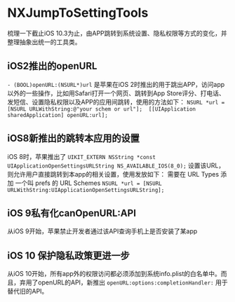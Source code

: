 # NXJumpToSettingTools
梳理一下截止iOS 10.3为止，由APP跳转到系统设置、隐私权限等方式的变化，并整理抽象出统一的工具类。

## iOS2推出的openURL
`- (BOOL)openURL:(NSURL*)url`
是苹果在iOS 2时推出的用于跳出APP，访问app以外的一些操作，比如用Safari打开一个网页、跳转到App Store评分、打电话、发短信、设置隐私权限以及APP的应用间跳转，使用的方法如下：
`NSURL *url = [NSURL URLWithString:@"your schem or url"]; 
[[UIApplication sharedApplication] openURL:url]; `

## iOS8新推出的跳转本应用的设置

iOS 8时，苹果推出了 
`UIKIT_EXTERN NSString *const UIApplicationOpenSettingsURLString NS_AVAILABLE_IOS(8_0);`
设置该URL，则允许用户直接跳转到本app的相关设置，使用发放如下：
需要在 URL Types 添加 一个叫 prefs 的 URL Schemes
`NSURL *url = [NSURL URLWithString:UIApplicationOpenSettingsURLString];`

## iOS 9私有化canOpenURL:API

从iOS 9开始，苹果禁止开发者通过该API查询手机上是否安装了某app

## iOS 10 保护隐私政策更进一步

从iOS 10开始，所有app外的权限访问都必须添加到系统info.plist的白名单中。而且，弃用了openURL的API，新推出
`openURL:options:completionHandler:`
用于替代旧的API。

